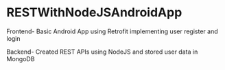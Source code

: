 # RESTWithNodeJSAndroidApp

Frontend- Basic Android App using Retrofit implementing user register and login

Backend- Created REST APIs using NodeJS and stored user data in MongoDB
